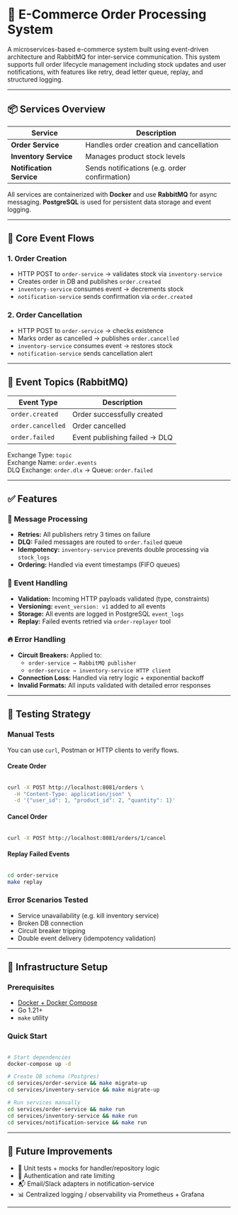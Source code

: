 # 🛒 E-Commerce Order Processing System

A microservices-based e-commerce system built using event-driven architecture and RabbitMQ for inter-service communication. This system supports full order lifecycle management including stock updates and user notifications, with features like retry, dead letter queue, replay, and structured logging.

---

## 📦 Services Overview

| Service             | Description                                   |
|---------------------|-----------------------------------------------|
| **Order Service**    | Handles order creation and cancellation       |
| **Inventory Service**| Manages product stock levels                 |
| **Notification Service** | Sends notifications (e.g. order confirmation) |

All services are containerized with **Docker** and use **RabbitMQ** for async messaging. **PostgreSQL** is used for persistent data storage and event logging.

---

## 🔁 Core Event Flows

### 1. Order Creation
- HTTP POST to `order-service` → validates stock via `inventory-service`
- Creates order in DB and publishes `order.created`
- `inventory-service` consumes event → decrements stock
- `notification-service` sends confirmation via `order.created`

### 2. Order Cancellation
- HTTP POST to `order-service` → checks existence
- Marks order as cancelled → publishes `order.cancelled`
- `inventory-service` consumes event → restores stock
- `notification-service` sends cancellation alert

---

## 📨 Event Topics (RabbitMQ)

| Event Type         | Description                    |
|--------------------|--------------------------------|
| `order.created`     | Order successfully created     |
| `order.cancelled`   | Order cancelled                |
| `order.failed`      | Event publishing failed → DLQ |

Exchange Type: `topic`  
Exchange Name: `order.events`  
DLQ Exchange: `order.dlx` → Queue: `order.failed`

---

## ✅ Features 

### 🔄 **Message Processing**
- **Retries:** All publishers retry 3 times on failure
- **DLQ:** Failed messages are routed to `order.failed` queue
- **Idempotency:** `inventory-service` prevents double processing via `stock_logs`
- **Ordering:** Handled via event timestamps (FIFO queues)

### 🧠 **Event Handling**
- **Validation:** Incoming HTTP payloads validated (type, constraints)
- **Versioning:** `event_version: v1` added to all events
- **Storage:** All events are logged in PostgreSQL `event_logs`
- **Replay:** Failed events retried via `order-replayer` tool

### 🔥 **Error Handling**
- **Circuit Breakers:** Applied to:
    - `order-service → RabbitMQ publisher`
    - `order-service → inventory-service HTTP client`
- **Connection Loss:** Handled via retry logic + exponential backoff
- **Invalid Formats:** All inputs validated with detailed error responses

---


## 🧪 Testing Strategy

### Manual Tests
You can use `curl`, Postman or HTTP clients to verify flows.

#### Create Order
```bash

curl -X POST http://localhost:8081/orders \
  -H "Content-Type: application/json" \
  -d '{"user_id": 1, "product_id": 2, "quantity": 1}'
```

#### Cancel Order
```bash

curl -X POST http://localhost:8081/orders/1/cancel
```

#### Replay Failed Events
```bash

cd order-service
make replay
```

### Error Scenarios Tested
- Service unavailability (e.g. kill inventory service)
- Broken DB connection
- Circuit breaker tripping
- Double event delivery (idempotency validation)

---

## 🐳 Infrastructure Setup

### Prerequisites
- [Docker + Docker Compose](https://docs.docker.com/get-docker/)
- Go 1.21+
- `make` utility

### Quick Start
```bash

# Start dependencies
docker-compose up -d

# Create DB schema (Postgres)
cd services/order-service && make migrate-up
cd services/inventory-service && make migrate-up

# Run services manually
cd services/order-service && make run
cd services/inventory-service && make run
cd services/notification-service && make run
```

---

## 📌 Future Improvements

- 🧪 Unit tests + mocks for handler/repository logic
- 🔐 Authentication and rate limiting
- 📬 Email/Slack adapters in notification-service
- 📊 Centralized logging / observability via Prometheus + Grafana

---